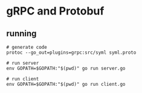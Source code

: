 # gRPC and Protobuf
## running
	# generate code
	protoc --go_out=plugins=grpc:src/syml syml.proto

	# run server
	env GOPATH=$GOPATH:"$(pwd)" go run server.go

	# run client
	env GOPATH=$GOPATH:"$(pwd)" go run client.go
